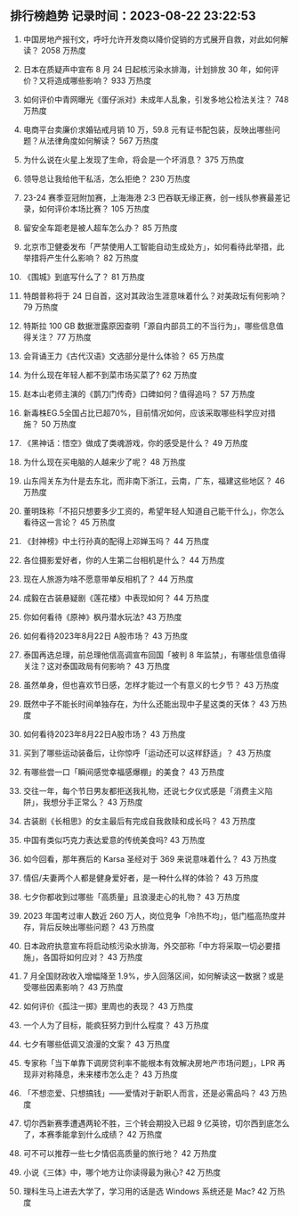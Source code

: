 
## 排行榜趋势 记录时间：2023-08-22 23:22:53
  
  1. 中国房地产报刊文，呼吁允许开发商以降价促销的方式展开自救，对此如何解读？ 2058 万热度
    
  2. 日本在质疑声中宣布 8 月 24 日起核污染水排海，计划排放 30 年，如何评价？又将造成哪些影响？ 933 万热度
    
  3. 如何评价中青网曝光《蛋仔派对》未成年人乱象，引发多地公检法关注？ 748 万热度
    
  4. 电商平台卖廉价求婚钻戒月销 10 万，59.8 元有证书配包装，反映出哪些问题？从法律角度如何解读？ 567 万热度
    
  5. 为什么说在火星上发现了生命，将会是一个坏消息？ 375 万热度
    
  6. 领导总让我给他干私活，怎么拒绝？ 230 万热度
    
  7. 23-24 赛季亚冠附加赛，上海海港 2:3 巴吞联无缘正赛，创一线队参赛最差记录，如何评价本场比赛？ 105 万热度
    
  8. 留安全车距老是被人超车怎么办？ 85 万热度
    
  9. 北京市卫健委发布「严禁使用人工智能自动生成处方」，如何看待此举措，此举措将产生什么影响？ 82 万热度
    
  10. 《围城》到底写什么了？ 81 万热度
    
  11. 特朗普称将于 24 日自首，这对其政治生涯意味着什么？对美政坛有何影响？ 79 万热度
    
  12. 特斯拉 100 GB 数据泄露原因查明「源自内部员工的不当行为」，哪些信息值得关注？ 77 万热度
    
  13. 会背诵王力《古代汉语》文选部分是什么体验？ 65 万热度
    
  14. 为什么现在年轻人都不到菜市场买菜了? 62 万热度
    
  15. 赵本山老师主演的《鹊刀门传奇》口碑如何？值得追吗？ 57 万热度
    
  16. 新毒株EG.5全国占比已超70%，目前情况如何，应该采取哪些科学应对措施？ 50 万热度
    
  17. 《黑神话：悟空》做成了类魂游戏，你的感受是什么？ 49 万热度
    
  18. 为什么现在买电脑的人越来少了呢？ 48 万热度
    
  19. 山东闯关东为什是去东北，而非南下浙江，云南，广东，福建这些地区？ 46 万热度
    
  20. 董明珠称「不招只想要多少工资的，希望年轻人知道自己能干什么」，你怎么看待这一言论？ 45 万热度
    
  21. 《封神榜》中土行孙真的配得上邓婵玉吗？ 44 万热度
    
  22. 各位摄影爱好者，你的人生第二台相机是什么？ 44 万热度
    
  23. 现在人旅游为啥不愿意带单反相机了？ 44 万热度
    
  24. 成毅在古装悬疑剧《莲花楼》中表现如何？ 44 万热度
    
  25. 你如何看待《原神》枫丹潜水玩法? 43 万热度
    
  26. 如何看待2023年8月22日 A股市场？ 43 万热度
    
  27. 泰国再选总理，前总理他信高调宣布回国「被判 8 年监禁」，有哪些信息值得关注？这对泰国政局有何影响？ 43 万热度
    
  28. 虽然单身，但也喜欢节日感，怎样才能过一个有意义的七夕节？ 43 万热度
    
  29. 既然中子不能长时间单独存在，为什么还能出现中子星这类的天体？ 43 万热度
    
  30. 如何看待2023年8月22日A股市场？ 43 万热度
    
  31. 买到了哪些运动装备后，让你惊呼「运动还可以这样舒适」？ 43 万热度
    
  32. 有哪些尝一口「瞬间感觉幸福感爆棚」的美食？ 43 万热度
    
  33. 交往一年，每个节日男友都拒送我礼物，还说七夕仪式感是「消费主义陷阱」，我想分手正常么？ 43 万热度
    
  34. 古装剧《长相思》的女主最后有完成自我救赎和成长吗？ 43 万热度
    
  35. 中国有类似巧克力表达爱意的传统美食吗? 43 万热度
    
  36. 如今回看，那年赛后的 Karsa 圣经对于 369 来说意味着什么？ 43 万热度
    
  37. 情侣/夫妻两个人都是健身爱好者，是一种什么样的体验？ 43 万热度
    
  38. 七夕你都收到过哪些「高质量」且浪漫走心的礼物？ 43 万热度
    
  39. 2023 年国考过审人数近 260 万人，岗位竞争「冷热不均」，低门槛高热度并存，背后反映出哪些问题？ 43 万热度
    
  40. 日本政府执意宣布将启动核污染水排海，外交部称「中方将采取一切必要措施」，各国将如何应对？ 43 万热度
    
  41. 7 月全国财政收入增幅降至 1.9%，步入回落区间，如何解读这一数据？或是受哪些因素影响？ 43 万热度
    
  42. 如何评价《孤注一掷》里周也的表现？ 43 万热度
    
  43. 一个人为了目标，能疯狂努力到什么程度？ 43 万热度
    
  44. 七夕有哪些低调又浪漫的文案？ 43 万热度
    
  45. 专家称「当下单靠下调房贷利率不能根本有效解决房地产市场问题」，LPR 再现非对称降息，未来楼市怎么走？ 43 万热度
    
  46. 「不想恋爱、只想搞钱」——爱情对于新职人而言，还是必需品吗？ 43 万热度
    
  47. 切尔西新赛季遭遇两轮不胜，三个转会期投入已超 9 亿英镑，切尔西到底怎么了，本赛季能拿到什么成绩？ 42 万热度
    
  48. 可不可以推荐一些七夕情侣高质量的旅行地？ 42 万热度
    
  49. 小说《三体》中，哪个地方让你读得最为揪心? 42 万热度
    
  50. 理科生马上进去大学了，学习用的话是选 Windows 系统还是 Mac? 42 万热度
    